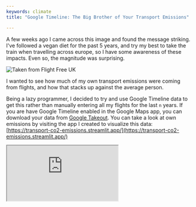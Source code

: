 ```yaml
---
keywords: climate
title: "Google Timeline: The Big Brother of Your Transport Emissions"

---
```


A few weeks ago I came across this image and found the message striking. I've
followed a vegan diet for the past 5 years, and try my best to take the train when travelling across europe, so
I have some awareness of these impacts. Even so, the magnitude was surprising.

![Taken from Flight Free UK](../images/2023-03-01-google-timeline-transport-emissions/Why-for_the_climate-426x426.jpg)

I wanted to see how much of my own transport emissions were coming from flights,
and how that stacks up against the average person. 

Being a lazy programmer, I decided to try and use Google Timeline data to get
this rather than manually entering all my flights for the last `n` years. If
you are have Google Timeline enabled in the Google Maps app, you can download
your data from [Google Takeout](https://takeout.google.com/settings/takeout).
You can take a look at own emissions by visiting the app I created to
visualize this data: [https://transport-co2-emissions.streamlit.app/](https://transport-co2-emissions.streamlit.app/)

<iframe src="https://transport-co2-emissions.streamlit.app/?embedded=true">

The results for me personally? It's not a pretty picture. In 2017, the worst
year I have data for, I took 13 flights

For starters, flying is distributed highly non-uniformly across the global 
population. An often quoted statistic is that 1% of the world's population
accounts for 50% of all flights. 

More worryingly, the path towards decarbonization for aviation is unclear. 
In general, airlines seem to be relying on a combination of sustainable
aviation fuel (SAFs) and carbon offsets to reach net zero. Just a week ago 
the Royal Society published a report into the viability of SAFs in covering the 
current level of flying in the UK aviation industry, with two main conclusions:
1) To use biofuels, half of all agricultural land in UK would need to be repurposed
2) To use hydrogen, double the current renewable energy production level would
   be needed

This becomes even more challenging when you consider the increased
demand on the electricity grid from personal vehicle and home heating
electrification, which in the UK is projected to contribute to a 15%
increase in demand by 2035.

As it stands, the continuing 


Since diving into these numbers, I decided to take Flight Free UK's 
challenge of a flight free year for 2023.

